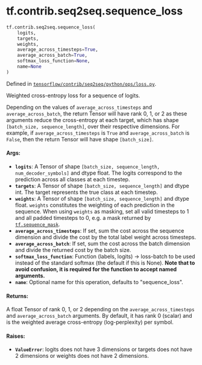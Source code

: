 <div itemscope itemtype="http://developers.google.com/ReferenceObject">
<meta itemprop="name" content="tf.contrib.seq2seq.sequence_loss" />
<meta itemprop="path" content="Stable" />
</div>

# tf.contrib.seq2seq.sequence_loss

``` python
tf.contrib.seq2seq.sequence_loss(
    logits,
    targets,
    weights,
    average_across_timesteps=True,
    average_across_batch=True,
    softmax_loss_function=None,
    name=None
)
```



Defined in [`tensorflow/contrib/seq2seq/python/ops/loss.py`](https://www.tensorflow.org/code/tensorflow/contrib/seq2seq/python/ops/loss.py).

Weighted cross-entropy loss for a sequence of logits.

Depending on the values of `average_across_timesteps` and
`average_across_batch`, the return Tensor will have rank 0, 1, or 2 as these
arguments reduce the cross-entropy at each target, which has shape
`[batch_size, sequence_length]`, over their respective dimensions. For
example, if `average_across_timesteps` is `True` and `average_across_batch`
is `False`, then the return Tensor will have shape `[batch_size]`.

#### Args:

* <b>`logits`</b>: A Tensor of shape
    `[batch_size, sequence_length, num_decoder_symbols]` and dtype float.
    The logits correspond to the prediction across all classes at each
    timestep.
* <b>`targets`</b>: A Tensor of shape `[batch_size, sequence_length]` and dtype
    int. The target represents the true class at each timestep.
* <b>`weights`</b>: A Tensor of shape `[batch_size, sequence_length]` and dtype
    float. `weights` constitutes the weighting of each prediction in the
    sequence. When using `weights` as masking, set all valid timesteps to 1
    and all padded timesteps to 0, e.g. a mask returned by <a href="../../../tf/sequence_mask.md"><code>tf.sequence_mask</code></a>.
* <b>`average_across_timesteps`</b>: If set, sum the cost across the sequence
    dimension and divide the cost by the total label weight across timesteps.
* <b>`average_across_batch`</b>: If set, sum the cost across the batch dimension and
    divide the returned cost by the batch size.
* <b>`softmax_loss_function`</b>: Function (labels, logits) -> loss-batch
    to be used instead of the standard softmax (the default if this is None).
    **Note that to avoid confusion, it is required for the function to accept
    named arguments.**
* <b>`name`</b>: Optional name for this operation, defaults to "sequence_loss".


#### Returns:

A float Tensor of rank 0, 1, or 2 depending on the
`average_across_timesteps` and `average_across_batch` arguments. By default,
it has rank 0 (scalar) and is the weighted average cross-entropy
(log-perplexity) per symbol.


#### Raises:

* <b>`ValueError`</b>: logits does not have 3 dimensions or targets does not have 2
              dimensions or weights does not have 2 dimensions.
